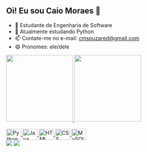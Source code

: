 ## Oi! Eu sou Caio Moraes 👋

- 🔭 Estudante de Engenharia de Software
- 🌱 Atualmente estudando Python
- 📫 Contate-me no e-mail: cmsouzared@gmail.com
- 😄 Pronomes: ele/dele

<link rel="stylesheet" type='text/css' href="https://cdn.jsdelivr.net/gh/devicons/devicon@latest/devicon.min.css" />  
<div>
  <a href="https://github.com/spidercaio">
    <img height="180em" src="https://github-readme-stats.vercel.app/api?username=spidercaio&show_icons=true&theme=synthwave"/>
    <img height="180em" src="https://github-readme-stats.vercel.app/api/top-langs/?username=spidercaio&show_icons=true&theme=synthwave"/>
</div>
<div style="display: inline_block"><br>
  <img align="center" alt="Python" height="30" width="40" src="https://cdn.jsdelivr.net/gh/devicons/devicon@latest/icons/python/python-original.svg"/>
  <img align="center" alt="Java" height="30" width="40" src="https://cdn.jsdelivr.net/gh/devicons/devicon@latest/icons/java/java-original.svg"/>
  <img align="center" alt="HTML" height="30" width="40" src="https://cdn.jsdelivr.net/gh/devicons/devicon@latest/icons/html5/html5-original.svg"/>
  <img align="center" alt="CSS" height="30" width="40" src="https://cdn.jsdelivr.net/gh/devicons/devicon@latest/icons/css3/css3-original.svg"/>
  <img align="center" alt="MySQL" height="30" width="40" src="https://cdn.jsdelivr.net/gh/devicons/devicon@latest/icons/mysql/mysql-original.svg"/>
</div>
    
<div>
  <a href="https://www.linkedin.com/in/caiomds/" target="blank"><img src="https://img.shields.io/badge/LinkedIn-0077B5?style=for-the-badge&logo=linkedin&logoColor=white"></a>
  <a href="https://www.github.com/spidercaio/" target="blank"><img src="https://img.shields.io/badge/GitHub-100000?style=for-the-badge&logo=github&logoColor=white"></a>

  <source media="(prefers-color-scheme: dark)" srcset="https://raw.githubusercontent.com/mari4souza/mari4souza/output/github-contribution-grid-snake-dark.svg">
  <source media="(prefers-color-scheme: light)" srcset="https://raw.githubusercontent.com/mari4souza/mari4souza/output/github-contribution-grid-snake-dark.svg">
  
</div>
